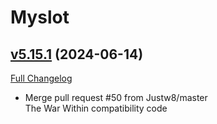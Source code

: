 # Myslot

## [v5.15.1](https://github.com/tg123/myslot/tree/v5.15.1) (2024-06-14)
[Full Changelog](https://github.com/tg123/myslot/commits/v5.15.1) 

- Merge pull request #50 from Justw8/master  
    The War Within compatibility code  
